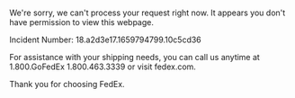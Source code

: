  	


 	

We're sorry, we can't process your request right now. It appears you don't have permission to view this webpage.


Incident Number: 18.a2d3e17.1659794799.10c5cd36





For assistance with your shipping needs, you can call us anytime at 1.800.GoFedEx 1.800.463.3339 or visit fedex.com.




Thank you for choosing FedEx.